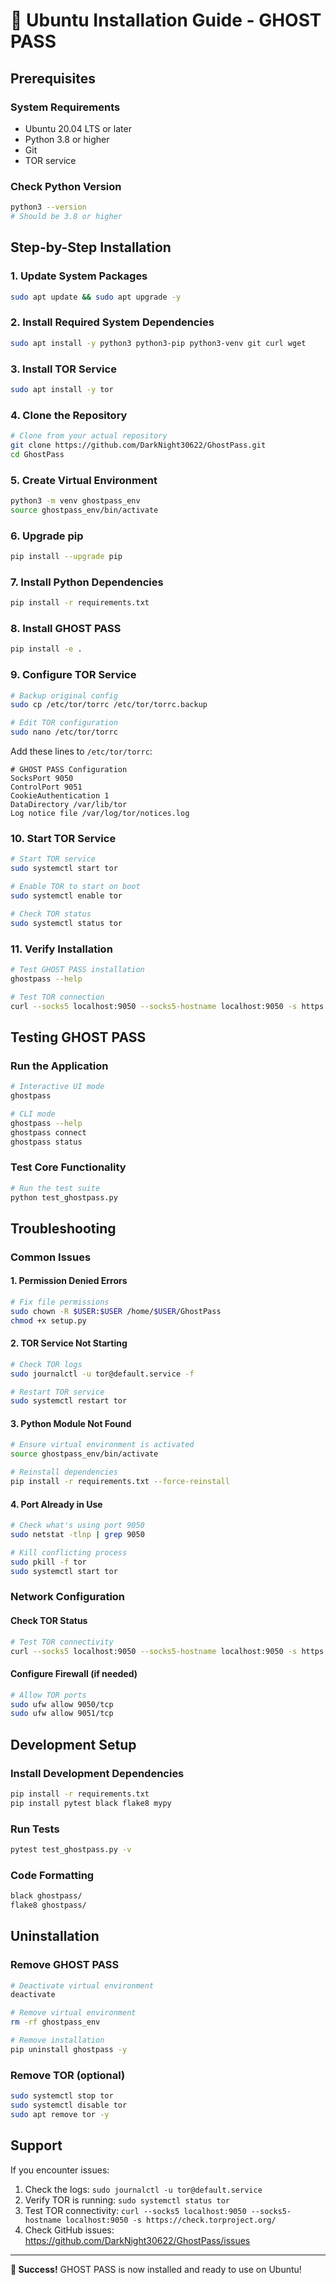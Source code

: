 # 🐧 Ubuntu Installation Guide - GHOST PASS

## Prerequisites

### System Requirements
- Ubuntu 20.04 LTS or later
- Python 3.8 or higher
- Git
- TOR service

### Check Python Version
```bash
python3 --version
# Should be 3.8 or higher
```

## Step-by-Step Installation

### 1. Update System Packages
```bash
sudo apt update && sudo apt upgrade -y
```

### 2. Install Required System Dependencies
```bash
sudo apt install -y python3 python3-pip python3-venv git curl wget
```

### 3. Install TOR Service
```bash
sudo apt install -y tor
```

### 4. Clone the Repository
```bash
# Clone from your actual repository
git clone https://github.com/DarkNight30622/GhostPass.git
cd GhostPass
```

### 5. Create Virtual Environment
```bash
python3 -m venv ghostpass_env
source ghostpass_env/bin/activate
```

### 6. Upgrade pip
```bash
pip install --upgrade pip
```

### 7. Install Python Dependencies
```bash
pip install -r requirements.txt
```

### 8. Install GHOST PASS
```bash
pip install -e .
```

### 9. Configure TOR Service
```bash
# Backup original config
sudo cp /etc/tor/torrc /etc/tor/torrc.backup

# Edit TOR configuration
sudo nano /etc/tor/torrc
```

Add these lines to `/etc/tor/torrc`:
```
# GHOST PASS Configuration
SocksPort 9050
ControlPort 9051
CookieAuthentication 1
DataDirectory /var/lib/tor
Log notice file /var/log/tor/notices.log
```

### 10. Start TOR Service
```bash
# Start TOR service
sudo systemctl start tor

# Enable TOR to start on boot
sudo systemctl enable tor

# Check TOR status
sudo systemctl status tor
```

### 11. Verify Installation
```bash
# Test GHOST PASS installation
ghostpass --help

# Test TOR connection
curl --socks5 localhost:9050 --socks5-hostname localhost:9050 -s https://check.torproject.org/ | grep -q "Congratulations" && echo "TOR is working!" || echo "TOR connection failed"
```

## Testing GHOST PASS

### Run the Application
```bash
# Interactive UI mode
ghostpass

# CLI mode
ghostpass --help
ghostpass connect
ghostpass status
```

### Test Core Functionality
```bash
# Run the test suite
python test_ghostpass.py
```

## Troubleshooting

### Common Issues

#### 1. Permission Denied Errors
```bash
# Fix file permissions
sudo chown -R $USER:$USER /home/$USER/GhostPass
chmod +x setup.py
```

#### 2. TOR Service Not Starting
```bash
# Check TOR logs
sudo journalctl -u tor@default.service -f

# Restart TOR service
sudo systemctl restart tor
```

#### 3. Python Module Not Found
```bash
# Ensure virtual environment is activated
source ghostpass_env/bin/activate

# Reinstall dependencies
pip install -r requirements.txt --force-reinstall
```

#### 4. Port Already in Use
```bash
# Check what's using port 9050
sudo netstat -tlnp | grep 9050

# Kill conflicting process
sudo pkill -f tor
sudo systemctl start tor
```

### Network Configuration

#### Check TOR Status
```bash
# Test TOR connectivity
curl --socks5 localhost:9050 --socks5-hostname localhost:9050 -s https://check.torproject.org/
```

#### Configure Firewall (if needed)
```bash
# Allow TOR ports
sudo ufw allow 9050/tcp
sudo ufw allow 9051/tcp
```

## Development Setup

### Install Development Dependencies
```bash
pip install -r requirements.txt
pip install pytest black flake8 mypy
```

### Run Tests
```bash
pytest test_ghostpass.py -v
```

### Code Formatting
```bash
black ghostpass/
flake8 ghostpass/
```

## Uninstallation

### Remove GHOST PASS
```bash
# Deactivate virtual environment
deactivate

# Remove virtual environment
rm -rf ghostpass_env

# Remove installation
pip uninstall ghostpass -y
```

### Remove TOR (optional)
```bash
sudo systemctl stop tor
sudo systemctl disable tor
sudo apt remove tor -y
```

## Support

If you encounter issues:

1. Check the logs: `sudo journalctl -u tor@default.service`
2. Verify TOR is running: `sudo systemctl status tor`
3. Test TOR connectivity: `curl --socks5 localhost:9050 --socks5-hostname localhost:9050 -s https://check.torproject.org/`
4. Check GitHub issues: https://github.com/DarkNight30622/GhostPass/issues

---

**🎉 Success!** GHOST PASS is now installed and ready to use on Ubuntu! 